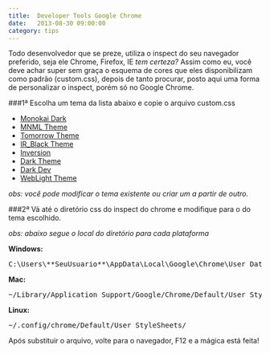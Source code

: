 ```yaml
---
title:  Developer Tools Google Chrome
date:   2013-08-30 09:00:00
category: tips
---
```


Todo desenvolvedor que se preze, utiliza o inspect do seu navegador preferido, seja ele Chrome, Firefox, IE *tem certeza?* Assim como eu, você deve achar super sem graça o esquema de cores que eles disponibilizam como padrão (custom.css), depois de tanto procurar, posto aqui uma forma de personalizar o inspect, porém só no Google Chrome.

###1ª Escolha um tema da lista abaixo e copie o arquivo custom.css

- [Monokai Dark](https://github.com/s10wen/SO-Dark-Monokai-v3 "Monokai Dark")
- [MNML Theme](https://github.com/frontdevDE/mnml-devtools-theme "MNML Theme")
- [Tomorrow Theme](https://gist.github.com/1163300 "Tomorrow Theme")
- [IR_Black Theme](https://gist.github.com/1150520 "IR_Black Theme")
- [Inversion](https://github.com/mohsen1/Chrome-Dev-tools-dark-theme "Inversion")
- [Dark Theme](https://github.com/xajler/chrome-devtools-dark-theme "Dark Theme")
- [Dark Dev](https://github.com/simonsmith/DarkDev "Dark Dev")
- [WebLight Theme](https://gist.github.com/martndemus/1325072 "WebLight Theme")

*obs: você pode modificar o tema existente ou criar um a partir de outro.*

###2ª Vá até o diretório css do inspect do chrome e modifique para o do tema escolhido.

*obs: abaixo segue o local do diretório para cada plataforma*

**Windows:**

<pre class="lang-shell">
C:\Users\**SeuUsuario**\AppData\Local\Google\Chrome\User Data\Default\User StyleSheets\
</pre>

**Mac:**

<pre class="lang-shell">
~/Library/Application Support/Google/Chrome/Default/User StyleSheets/
</pre>

**Linux:**

<pre class="lang-shell">
~/.config/chrome/Default/User StyleSheets/
</pre>

Após substituir o arquivo, volte para o navegador, F12 e a mágica está feita!
